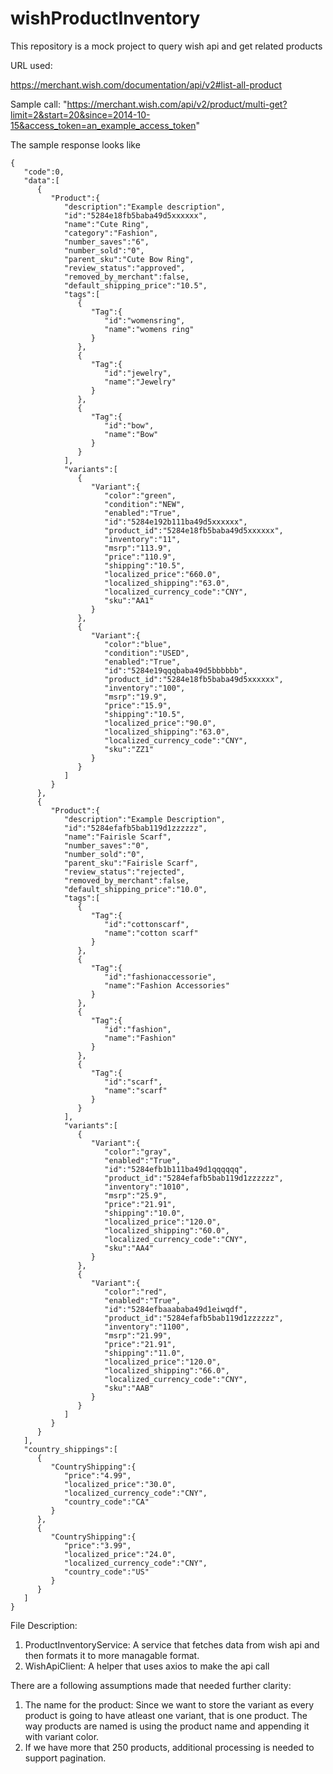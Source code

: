 # wishProductInventory
This repository is a mock project to query wish api and get related products

URL used:

https://merchant.wish.com/documentation/api/v2#list-all-product

Sample call: 
"https://merchant.wish.com/api/v2/product/multi-get?limit=2&start=20&since=2014-10-15&access_token=an_example_access_token"

The sample response looks like

```
{
   "code":0,
   "data":[
      {
         "Product":{
            "description":"Example description",
            "id":"5284e18fb5baba49d5xxxxxx",
            "name":"Cute Ring",
            "category":"Fashion",
            "number_saves":"6",
            "number_sold":"0",
            "parent_sku":"Cute Bow Ring",
            "review_status":"approved",
            "removed_by_merchant":false,
            "default_shipping_price":"10.5",
            "tags":[
               {
                  "Tag":{
                     "id":"womensring",
                     "name":"womens ring"
                  }
               },
               {
                  "Tag":{
                     "id":"jewelry",
                     "name":"Jewelry"
                  }
               },
               {
                  "Tag":{
                     "id":"bow",
                     "name":"Bow"
                  }
               }
            ],
            "variants":[
               {
                  "Variant":{
                     "color":"green",
                     "condition":"NEW",
                     "enabled":"True",
                     "id":"5284e192b111ba49d5xxxxxx",
                     "product_id":"5284e18fb5baba49d5xxxxxx",
                     "inventory":"11",
                     "msrp":"113.9",
                     "price":"110.9",
                     "shipping":"10.5",
                     "localized_price":"660.0",
                     "localized_shipping":"63.0",
                     "localized_currency_code":"CNY",
                     "sku":"AA1"
                  }
               },
               {
                  "Variant":{
                     "color":"blue",
                     "condition":"USED",
                     "enabled":"True",
                     "id":"5284e19qqqbaba49d5bbbbbb",
                     "product_id":"5284e18fb5baba49d5xxxxxx",
                     "inventory":"100",
                     "msrp":"19.9",
                     "price":"15.9",
                     "shipping":"10.5",
                     "localized_price":"90.0",
                     "localized_shipping":"63.0",
                     "localized_currency_code":"CNY",
                     "sku":"ZZ1"
                  }
               }
            ]
         }
      },
      {
         "Product":{
            "description":"Example Description",
            "id":"5284efafb5bab119d1zzzzzz",
            "name":"Fairisle Scarf",
            "number_saves":"0",
            "number_sold":"0",
            "parent_sku":"Fairisle Scarf",
            "review_status":"rejected",
            "removed_by_merchant":false,
            "default_shipping_price":"10.0",
            "tags":[
               {
                  "Tag":{
                     "id":"cottonscarf",
                     "name":"cotton scarf"
                  }
               },
               {
                  "Tag":{
                     "id":"fashionaccessorie",
                     "name":"Fashion Accessories"
                  }
               },
               {
                  "Tag":{
                     "id":"fashion",
                     "name":"Fashion"
                  }
               },
               {
                  "Tag":{
                     "id":"scarf",
                     "name":"scarf"
                  }
               }
            ],
            "variants":[
               {
                  "Variant":{
                     "color":"gray",
                     "enabled":"True",
                     "id":"5284efb1b111ba49d1qqqqqq",
                     "product_id":"5284efafb5bab119d1zzzzzz",
                     "inventory":"1010",
                     "msrp":"25.9",
                     "price":"21.91",
                     "shipping":"10.0",
                     "localized_price":"120.0",
                     "localized_shipping":"60.0",
                     "localized_currency_code":"CNY",
                     "sku":"AA4"
                  }
               },
               {
                  "Variant":{
                     "color":"red",
                     "enabled":"True",
                     "id":"5284efbaaababa49d1eiwqdf",
                     "product_id":"5284efafb5bab119d1zzzzzz",
                     "inventory":"1100",
                     "msrp":"21.99",
                     "price":"21.91",
                     "shipping":"11.0",
                     "localized_price":"120.0",
                     "localized_shipping":"66.0",
                     "localized_currency_code":"CNY",
                     "sku":"AAB"
                  }
               }
            ]
         }
      }
   ],
   "country_shippings":[
      {
         "CountryShipping":{
            "price":"4.99",
            "localized_price":"30.0",
            "localized_currency_code":"CNY",
            "country_code":"CA"
         }
      },
      {
         "CountryShipping":{
            "price":"3.99",
            "localized_price":"24.0",
            "localized_currency_code":"CNY",
            "country_code":"US"
         }
      }
   ]
}
```
File Description: 
1. ProductInventoryService: A service that fetches data from wish api and then formats it to more managable format.
2. WishApiClient: A helper that uses axios to make the api call

There are a following assumptions made that needed further clarity: 
1. The name for the product: Since we want to store the variant as every product is going to have atleast one variant, that is one product. The way products are named is using the product name and appending it with variant color.
2. If we have more that 250 products, additional processing is needed to support pagination.

